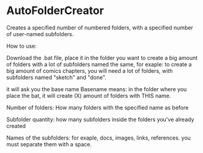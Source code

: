 # AutoFolderCreator
Creates a specified number of numbered folders, with a specified number of user-named subfolders.

How to use:

Download the .bat file, place it in the folder you want to create a big amount of folders with a lot of subfolders named the same, for exaple: to create a big amount of comics chapters, you will need a lot of folders, with subfolders named "sketch" and "done".

it will ask you the base name
Basename means: in the folder where you place the bat, it will create (X) amount of folders with THIS name.

Number of folders: How many folders with the specified name as before

Subfolder quantity: how many subfolders inside the folders you've already created

Names of the subfolders: for exaple, docs, images, links, references. you must separate them with a space.
